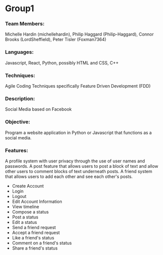 # Group1
### Team Members: 
Michelle Hardin (michellehardin), Philip Haggard (Philip-Haggard), Connor Brooks (LordSheffield), Peter Tisler (Foxman7364)
### Languages: 
Javascript, React, Python, possibly HTML and CSS, C++

### Techniques: 
Agile Coding Techniques specifically Feature Driven Development (FDD) 

### Description: 
Social Media based on Facebook 

### Objective: 
Program a website application in Python or Javascript that functions as a social media.

### Features: 
A profile system with user privacy through the use of user names and passwords. A post feature that allows users to post a block of text and allow other users to comment blocks of text underneath posts. A friend system that allows users to add each other and see each other's posts.  
* Create Account
* Login 
* Logout
* Edit Account Information
* View timeline
* Compose a status
* Post a status
* Edit a status
* Send a friend request
* Accept a friend request 
* Like a friend's status
* Comment on a friend's status
* Share a friend's status
